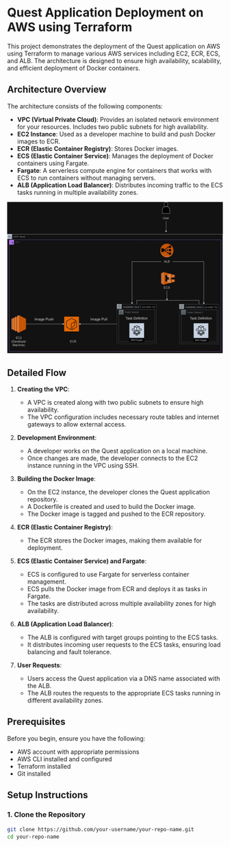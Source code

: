 # Quest Application Deployment on AWS using Terraform

This project demonstrates the deployment of the Quest application on AWS using Terraform to manage various AWS services including EC2, ECR, ECS, and ALB. The architecture is designed to ensure high availability, scalability, and efficient deployment of Docker containers.

## Architecture Overview

The architecture consists of the following components:
- **VPC (Virtual Private Cloud)**: Provides an isolated network environment for your resources. Includes two public subnets for high availability.
- **EC2 Instance**: Used as a developer machine to build and push Docker images to ECR.
- **ECR (Elastic Container Registry)**: Stores Docker images.
- **ECS (Elastic Container Service)**: Manages the deployment of Docker containers using Fargate.
- **Fargate**: A serverless compute engine for containers that works with ECS to run containers without managing servers.
- **ALB (Application Load Balancer)**: Distributes incoming traffic to the ECS tasks running in multiple availability zones.

![AWS Architecture](./quest-app.jpg)

## Detailed Flow

1. **Creating the VPC**:
    - A VPC is created along with two public subnets to ensure high availability.
    - The VPC configuration includes necessary route tables and internet gateways to allow external access.

2. **Development Environment**:
    - A developer works on the Quest application on a local machine.
    - Once changes are made, the developer connects to the EC2 instance running in the VPC using SSH.

3. **Building the Docker Image**:
    - On the EC2 instance, the developer clones the Quest application repository.
    - A Dockerfile is created and used to build the Docker image.
    - The Docker image is tagged and pushed to the ECR repository.

4. **ECR (Elastic Container Registry)**:
    - The ECR stores the Docker images, making them available for deployment.

5. **ECS (Elastic Container Service) and Fargate**:
    - ECS is configured to use Fargate for serverless container management.
    - ECS pulls the Docker image from ECR and deploys it as tasks in Fargate.
    - The tasks are distributed across multiple availability zones for high availability.

6. **ALB (Application Load Balancer)**:
    - The ALB is configured with target groups pointing to the ECS tasks.
    - It distributes incoming user requests to the ECS tasks, ensuring load balancing and fault tolerance.

7. **User Requests**:
    - Users access the Quest application via a DNS name associated with the ALB.
    - The ALB routes the requests to the appropriate ECS tasks running in different availability zones.

## Prerequisites

Before you begin, ensure you have the following:
- AWS account with appropriate permissions
- AWS CLI installed and configured
- Terraform installed
- Git installed

## Setup Instructions

### 1. Clone the Repository

```bash
git clone https://github.com/your-username/your-repo-name.git
cd your-repo-name
